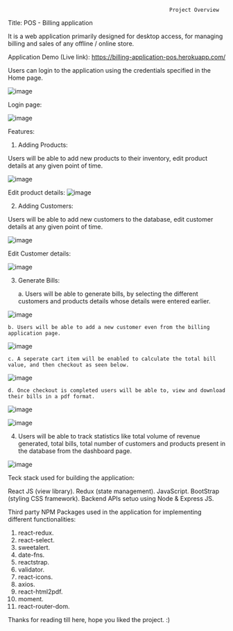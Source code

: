                                                         Project Overview

Title: POS - Billing application

It is a web application primarily designed for desktop access, for managing billing and sales of any offline / online store.

Application Demo (Live link): https://billing-application-pos.herokuapp.com/

Users can login to the application using the credentials specified in the Home page.

![image](https://user-images.githubusercontent.com/84494799/121147828-dc186780-c85e-11eb-9313-e93e697fc367.png)

Login page:

![image](https://user-images.githubusercontent.com/84494799/121147930-f4888200-c85e-11eb-952b-68ca19c6bcec.png)


Features:

1. Adding Products:

Users will be able to add new products to their inventory, edit product details at any given point of time.

![image](https://user-images.githubusercontent.com/84494799/121143120-51356e00-c85a-11eb-917e-bff36c871c08.png)

Edit product details:
![image](https://user-images.githubusercontent.com/84494799/121144258-724a8e80-c85b-11eb-9705-a69f6a8747c3.png)

2. Adding Customers: 

Users will be able to add new customers to the database, edit customer details at any given point of time.

![image](https://user-images.githubusercontent.com/84494799/121144485-aa51d180-c85b-11eb-8041-a53be6a530b9.png)

Edit Customer details:

![image](https://user-images.githubusercontent.com/84494799/121144682-da997000-c85b-11eb-98a6-c6a49cb0298e.png)

3. Generate Bills:

    a. Users will be able to generate bills, by selecting the different customers and products details whose details were entered earlier.

![image](https://user-images.githubusercontent.com/84494799/121145155-47ad0580-c85c-11eb-9b7e-c81debeb31e3.png)

    b. Users will be able to add a new customer even from the billing application page.
    
![image](https://user-images.githubusercontent.com/84494799/121146112-4203ef80-c85d-11eb-8c89-ba69f0eded0d.png)

    c. A seperate cart item will be enabled to calculate the total bill value, and then checkout as seen below.
    
 ![image](https://user-images.githubusercontent.com/84494799/121146775-e38b4100-c85d-11eb-944c-537ea14ddbe8.png)

    d. Once checkout is completed users will be able to, view and download their bills in a pdf format.
    
 ![image](https://user-images.githubusercontent.com/84494799/121146973-133a4900-c85e-11eb-8724-d792c0b2dccb.png)

![image](https://user-images.githubusercontent.com/84494799/121147140-3c5ad980-c85e-11eb-8cbe-f704d057516e.png)

4. Users will be able to track statistics like total volume of revenue generated, total bills, total number of customers and products present in the database from the dashboard page.

![image](https://user-images.githubusercontent.com/84494799/121147633-aa070580-c85e-11eb-8aa0-375cd218f215.png)

Teck stack used for building the application:

React JS (view library).
Redux (state management).
JavaScript.
BootStrap (styling CSS framework).
Backend APIs setuo using Node & Express JS.

Third party NPM Packages used in the application for implementing different functionalities:

1.	react-redux.
2.	react-select.
3.	sweetalert.
4.	date-fns.
5.	reactstrap. 
6.	validator.
7.	react-icons. 
8.	axios.
9.	react-html2pdf.
10.	moment.
11. react-router-dom.

Thanks for reading till here, hope you liked the project. :)

